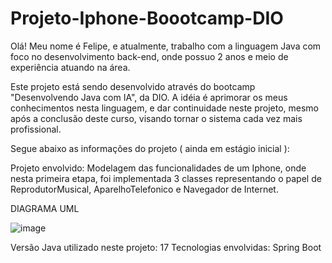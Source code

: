 # Projeto-Iphone-Boootcamp-DIO

Olá! Meu nome é Felipe, e atualmente, trabalho com a
linguagem Java com foco no desenvolvimento back-end,
onde possuo 2 anos e meio de experiência atuando 
na área. 

Este projeto está sendo desenvolvido através do bootcamp
"Desenvolvendo Java com IA", da DIO. A idéia é aprimorar
os meus conhecimentos nesta linguagem, e dar continuidade 
neste projeto, mesmo após a conclusão deste curso, 
visando tornar o sistema cada vez mais profissional.


Segue abaixo as informações do projeto ( ainda em estágio inicial ):

Projeto envolvido: Modelagem das funcionalidades de um Iphone,
onde nesta primeira etapa, foi implementada 3 classes representando
o papel de ReprodutorMusical, AparelhoTelefonico e Navegador de Internet.



DIAGRAMA UML 



![image](https://github.com/FXOliveira/Projeto-Iphone-Boootcamp-DIO/assets/81167481/2451d42f-92c7-4920-90de-f22cc3a20e6d)




Versão Java utilizado neste projeto: 17
Tecnologias envolvidas: Spring Boot





